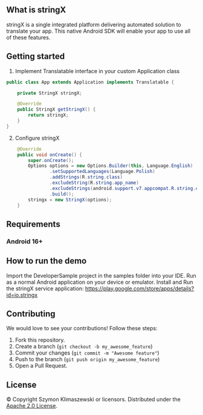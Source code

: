 What is stringX
-------------

stringX is a single integrated platform delivering automated solution to translate your app.
This native Android SDK will enable your app to use all of these features.

Getting started
---------------
1. Implement Translatable interface in your custom Application class
```java
public class App extends Application implements Translatable {

    private StringX stringX;

    @Override
    public StringX getStringX() {
        return stringX;
    }
}
```
2. Configure stringX
```java
    @Override
    public void onCreate() {
        super.onCreate();
        Options options = new Options.Builder(this, Language.English)
                .setSupportedLanguages(Language.Polish)
                .addStrings(R.string.class)
                .excludeString(R.string.app_name)
                .excludeStrings(android.support.v7.appcompat.R.string.class)
                .build();
        stringx = new StringX(options);
    }
```

Requirements
------------
### Android 16+

How to run the demo
-------------------
Import the DeveloperSample project in the samples folder into your IDE. Run as a normal Android application on your device or emulator.
Install and Run the stringX service application: https://play.google.com/store/apps/details?id=io.stringx


Contributing
------------
We would love to see your contributions! Follow these steps:

1. Fork this repository.
2. Create a branch (`git checkout -b my_awesome_feature`)
3. Commit your changes (`git commit -m "Awesome feature"`)
4. Push to the branch (`git push origin my_awesome_feature`)
5. Open a Pull Request.

License
-------
© Copyright Szymon Klimaszewski or licensors. Distributed under the [Apache 2.0 License](LICENSE).  